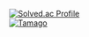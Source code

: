 [![Solved.ac Profile](http://mazassumnida.wtf/api/v2/generate_badge?boj=tkddls23)](https://solved.ac/tkddls23)
<br>
[![Tamago](https://prod.typingmastergo.site/badge?userName=wonseok)](https://typingmastergo.site/)

